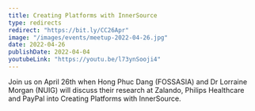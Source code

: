 ```yaml
---
title: Creating Platforms with InnerSource
type: redirects
redirect: "https://bit.ly/CC26Apr"
image: "/images/events/meetup-2022-04-26.jpg"
date: 2022-04-26
publishDate: 2022-04-04
youtubeLink: "https://youtu.be/l73ynSooji4"
---
```


Join us on April 26th when Hong Phuc Dang (FOSSASIA) and Dr Lorraine Morgan (NUIG) will discuss their research at Zalando, Philips Healthcare and PayPal into Creating Platforms with InnerSource.
